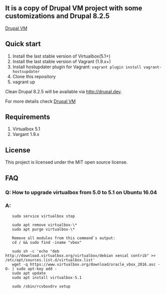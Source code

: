## It is a copy of Drupal VM project with some customizations and Drupal 8.2.5
[Drupal VM](https://www.drupalvm.com/)

## Quick start
1. Install the last stable version of Virtualbox(5.1+)
2. Install the last stable version of Vagrant (1.9.x+)
3. Install hostupdater plugin for Vagrant: `vagrant plugin install vagrant-hostsupdater`
4. Clone this repository
5. vagrant up

Clean Drupal 8.2.5 will be available via http://drupal.dev.

For more details check [Drupal VM](https://www.drupalvm.com/)

## Requirements
1. Virtualbox 5.1
2. Vargant 1.9.x

## License

This project is licensed under the MIT open source license.

## FAQ
### Q: How to upgrade virtualbox from 5.0 to 5.1 on Ubuntu 16.04
### A:
   
```
   sudo service virtualbox stop
   
   sudo apt remove virtualbox-\*
   sudo apt purge virtualbox-\*
   
   Remove all modules from this command`s output:
   cd / && sudo find -iname "vbox"
   
   sudo sh -c 'echo "deb http://download.virtualbox.org/virtualbox/debian xenial contrib" >> /etc/apt/sources.list.d/virtualbox.list'
   wget -q https://www.virtualbox.org/download/oracle_vbox_2016.asc -O- | sudo apt-key add -
   sudo apt update
   sudo apt install virtualbox-5.1
   
   sudo /sbin/rcvboxdrv setup
```
   